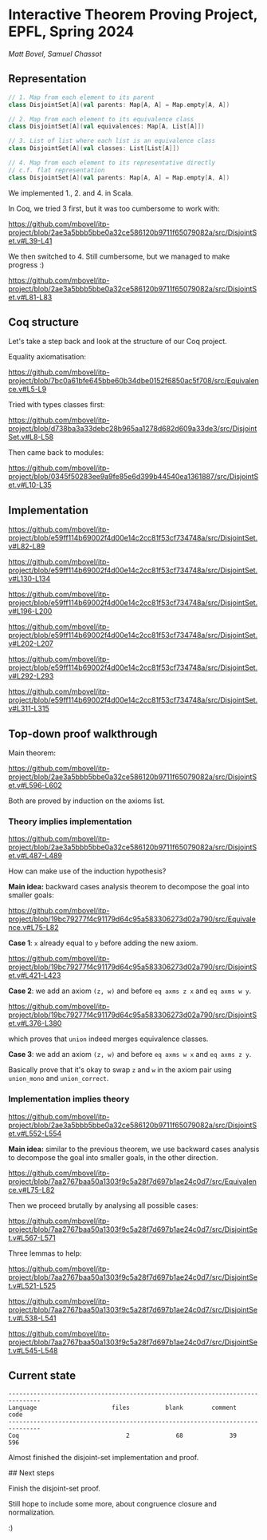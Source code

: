 # Interactive Theorem Proving Project, EPFL, Spring 2024

*Matt Bovel, Samuel Chassot*


## Representation

```scala
// 1. Map from each element to its parent
class DisjointSet[A](val parents: Map[A, A] = Map.empty[A, A])

// 2. Map from each element to its equivalence class
class DisjointSet[A](val equivalences: Map[A, List[A]])

// 3. List of list where each list is an equivalence class
class DisjointSet[A](val classes: List[List[A]])

// 4. Map from each element to its representative directly
// c.f. flat representation
class DisjointSet[A](val parents: Map[A, A] = Map.empty[A, A])
```

We implemented 1., 2. and 4. in Scala.

In Coq, we tried 3 first, but it was too cumbersome to work with:

https://github.com/mbovel/itp-project/blob/2ae3a5bbb5bbe0a32ce586120b9711f65079082a/src/DisjointSet.v#L39-L41

We then switched to 4. Still cumbersome, but we managed to make progress :)

https://github.com/mbovel/itp-project/blob/2ae3a5bbb5bbe0a32ce586120b9711f65079082a/src/DisjointSet.v#L81-L83

## Coq structure

Let's take a step back and look at the structure of our Coq project.

Equality axiomatisation:

https://github.com/mbovel/itp-project/blob/7bc0a61bfe645bbe60b34dbe0152f6850ac5f708/src/Equivalence.v#L5-L9

Tried with types classes first:

https://github.com/mbovel/itp-project/blob/d738ba3a33debc28b965aa1278d682d609a33de3/src/DisjointSet.v#L8-L58

Then came back to modules:

https://github.com/mbovel/itp-project/blob/0345f50283ee9a9fe85e6d399b44540ea1361887/src/DisjointSet.v#L10-L35


## Implementation

https://github.com/mbovel/itp-project/blob/e59ff114b69002f4d00e14c2cc81f53cf734748a/src/DisjointSet.v#L82-L89

https://github.com/mbovel/itp-project/blob/e59ff114b69002f4d00e14c2cc81f53cf734748a/src/DisjointSet.v#L130-L134

https://github.com/mbovel/itp-project/blob/e59ff114b69002f4d00e14c2cc81f53cf734748a/src/DisjointSet.v#L196-L200

https://github.com/mbovel/itp-project/blob/e59ff114b69002f4d00e14c2cc81f53cf734748a/src/DisjointSet.v#L202-L207

https://github.com/mbovel/itp-project/blob/e59ff114b69002f4d00e14c2cc81f53cf734748a/src/DisjointSet.v#L292-L293

https://github.com/mbovel/itp-project/blob/e59ff114b69002f4d00e14c2cc81f53cf734748a/src/DisjointSet.v#L311-L315

## Top-down proof walkthrough

Main theorem:

https://github.com/mbovel/itp-project/blob/2ae3a5bbb5bbe0a32ce586120b9711f65079082a/src/DisjointSet.v#L596-L602


Both are proved by induction on the axioms list.

### Theory implies implementation

https://github.com/mbovel/itp-project/blob/2ae3a5bbb5bbe0a32ce586120b9711f65079082a/src/DisjointSet.v#L487-L489

How can make use of the induction hypothesis?

**Main idea:** backward cases analysis theorem to decompose the goal into smaller goals:

https://github.com/mbovel/itp-project/blob/19bc79277f4c91179d64c95a583306273d02a790/src/Equivalence.v#L75-L82

**Case 1**: `x` already equal to `y` before adding the new axiom.

https://github.com/mbovel/itp-project/blob/19bc79277f4c91179d64c95a583306273d02a790/src/DisjointSet.v#L421-L423

**Case 2**: we add an axiom `(z, w)` and before `eq axms z x` and `eq axms w y`.

https://github.com/mbovel/itp-project/blob/19bc79277f4c91179d64c95a583306273d02a790/src/DisjointSet.v#L376-L380

which proves that `union` indeed merges equivalence classes.

**Case 3**: we add an axiom `(z, w)` and before `eq axms w x` and `eq axms z y`.

Basically prove that it's okay to swap `z` and  `w` in the axiom pair using `union_mono` and `union_correct`.

### Implementation implies theory

https://github.com/mbovel/itp-project/blob/2ae3a5bbb5bbe0a32ce586120b9711f65079082a/src/DisjointSet.v#L552-L554

**Main idea:** similar to the previous theorem, we use backward cases analysis to decompose the goal into smaller goals, in the other direction.

https://github.com/mbovel/itp-project/blob/7aa2767baa50a1303f9c5a28f7d697b1ae24c0d7/src/Equivalence.v#L75-L82

Then we proceed brutally by analysing all possible cases:

https://github.com/mbovel/itp-project/blob/7aa2767baa50a1303f9c5a28f7d697b1ae24c0d7/src/DisjointSet.v#L567-L571

Three lemmas to help:

https://github.com/mbovel/itp-project/blob/7aa2767baa50a1303f9c5a28f7d697b1ae24c0d7/src/DisjointSet.v#L521-L525

https://github.com/mbovel/itp-project/blob/7aa2767baa50a1303f9c5a28f7d697b1ae24c0d7/src/DisjointSet.v#L538-L541

https://github.com/mbovel/itp-project/blob/7aa2767baa50a1303f9c5a28f7d697b1ae24c0d7/src/DisjointSet.v#L545-L548

## Current state

```
-------------------------------------------------------------------------------
Language                     files          blank        comment           code
-------------------------------------------------------------------------------
Coq                              2             68             39            596
```

Almost finished the disjoint-set implementation and proof.

## Next steps

Finish the disjoint-set proof.

Still hope to include some more, about congruence closure and normalization.

:)
